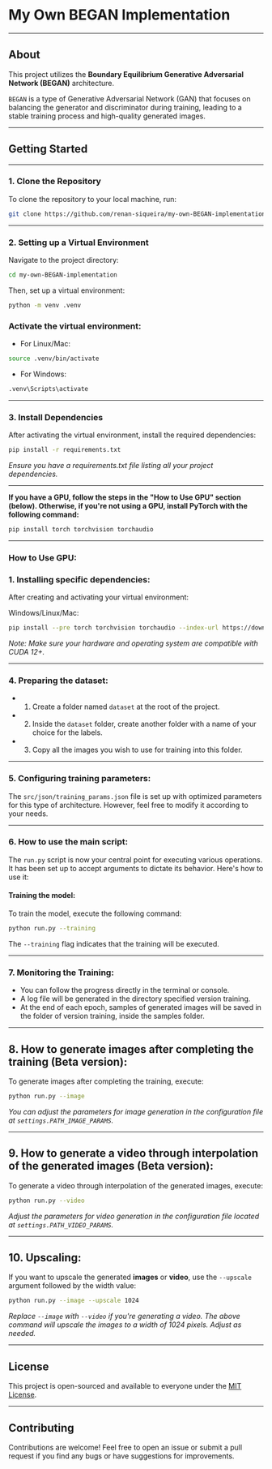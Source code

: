 # My Own BEGAN Implementation

---

## About

This project utilizes the __Boundary Equilibrium Generative Adversarial Network (BEGAN)__ architecture. 

`BEGAN` is a type of Generative Adversarial Network (GAN) that focuses on balancing the generator and discriminator during training, leading to a stable training process and high-quality generated images.

---

## Getting Started

---

### 1. Clone the Repository

To clone the repository to your local machine, run:

```bash
git clone https://github.com/renan-siqueira/my-own-BEGAN-implementation.git
```

---

### 2. Setting up a Virtual Environment

Navigate to the project directory:

```bash
cd my-own-BEGAN-implementation
```

Then, set up a virtual environment:

```bash
python -m venv .venv
```

### Activate the virtual environment:

- For Linux/Mac:

```bash
source .venv/bin/activate
```

- For Windows:

```bash
.venv\Scripts\activate
```

---

### 3. Install Dependencies

After activating the virtual environment, install the required dependencies:

```bash
pip install -r requirements.txt
```

*Ensure you have a requirements.txt file listing all your project dependencies.*

---

__If you have a GPU, follow the steps in the "How to Use GPU" section (below). Otherwise, if you're not using a GPU, install PyTorch with the following command:__

```bash
pip install torch torchvision torchaudio
```

---

### How to Use GPU:

### 1. Installing specific dependencies:
After creating and activating your virtual environment:

Windows/Linux/Mac:

```bash
pip install --pre torch torchvision torchaudio --index-url https://download.pytorch.org/whl/nightly/cu121
```

*Note: Make sure your hardware and operating system are compatible with CUDA 12+.*

---

### 4. Preparing the dataset:

- 1. Create a folder named `dataset` at the root of the project.
- 2. Inside the `dataset` folder, create another folder with a name of your choice for the labels.
- 3. Copy all the images you wish to use for training into this folder.

---

### 5. Configuring training parameters:

The `src/json/training_params.json` file is set up with optimized parameters for this type of architecture. However, feel free to modify it according to your needs.

---

### 6. How to use the main script:

The `run.py` script is now your central point for executing various operations. It has been set up to accept arguments to dictate its behavior. Here's how to use it:

#### Training the model:

To train the model, execute the following command:

```bash
python run.py --training
```

The `--training` flag indicates that the training will be executed.

---

### 7. Monitoring the Training:

- You can follow the progress directly in the terminal or console.
- A log file will be generated in the directory specified version training.
- At the end of each epoch, samples of generated images will be saved in the folder of version training, inside the samples folder.

---

## 8. How to generate images after completing the training (Beta version):

To generate images after completing the training, execute:

```bash
python run.py --image
```

*You can adjust the parameters for image generation in the configuration file at `settings.PATH_IMAGE_PARAMS`.*

---

## 9. How to generate a video through interpolation of the generated images (Beta version):

To generate a video through interpolation of the generated images, execute:

```bash
python run.py --video
```

*Adjust the parameters for video generation in the configuration file located at `settings.PATH_VIDEO_PARAMS`.*

---

## 10. Upscaling:

If you want to upscale the generated __images__ or __video__, use the `--upscale` argument followed by the width value:

```bash
python run.py --image --upscale 1024
```

*Replace `--image` with `--video` if you're generating a video. The above command will upscale the images to a width of 1024 pixels. Adjust as needed.*

---

## License

This project is open-sourced and available to everyone under the [MIT License](LICENSE).

---

## Contributing

Contributions are welcome! Feel free to open an issue or submit a pull request if you find any bugs or have suggestions for improvements.
